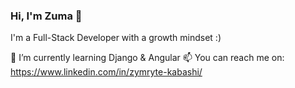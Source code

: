 ### Hi, I'm Zuma 👋

I'm a Full-Stack Developer with a growth mindset :)

🌱 I’m currently learning Django & Angular 
📫 You can reach me on: https://www.linkedin.com/in/zymryte-kabashi/

